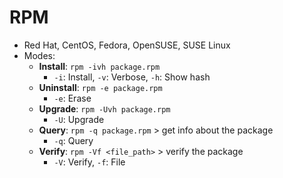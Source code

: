 # RPM

- Red Hat, CentOS, Fedora, OpenSUSE, SUSE Linux
- Modes:
  - **Install**: `rpm -ivh package.rpm`
    - `-i`: Install, `-v`: Verbose, `-h`: Show hash
  - **Uninstall**: `rpm -e package.rpm`
    - `-e`: Erase
  - **Upgrade**: `rpm -Uvh package.rpm`
    - `-U`: Upgrade
  - **Query**: `rpm -q package.rpm` > get info about the package
    - `-q`: Query
  - **Verify**: `rpm -Vf <file_path>` > verify the package
    - `-V`: Verify, `-f`: File
